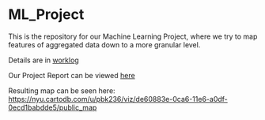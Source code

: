 # ML_Project
This is the repository for our Machine Learning Project, where we try to map features of aggregated data down to a more granular level.

Details are in [worklog](worklog.md)

Our Project Report can be viewed [here](Deliverables/Documentation/Machine_Learning_Final_Paper.pdf)

Resulting map can be seen here: https://nyu.cartodb.com/u/pbk236/viz/de60883e-0ca6-11e6-a0df-0ecd1babdde5/public_map